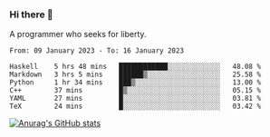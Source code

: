 ### Hi there 👋

<!--
**shejialuo/shejialuo** is a ✨ _special_ ✨ repository because its `README.md` (this file) appears on your GitHub profile.

Here are some ideas to get you started:

- 🔭 I’m currently working on ...
- 🌱 I’m currently learning ...
- 👯 I’m looking to collaborate on ...
- 🤔 I’m looking for help with ...
- 💬 Ask me about ...
- 📫 How to reach me: ...
- 😄 Pronouns: ...
- ⚡ Fun fact: ...
-->

A programmer who seeks for liberty.

<!--START_SECTION:waka-->

```text
From: 09 January 2023 - To: 16 January 2023

Haskell    5 hrs 48 mins   ████████████░░░░░░░░░░░░░   48.08 %
Markdown   3 hrs 5 mins    ██████▒░░░░░░░░░░░░░░░░░░   25.58 %
Python     1 hr 34 mins    ███▒░░░░░░░░░░░░░░░░░░░░░   13.00 %
C++        37 mins         █▒░░░░░░░░░░░░░░░░░░░░░░░   05.15 %
YAML       27 mins         █░░░░░░░░░░░░░░░░░░░░░░░░   03.81 %
TeX        24 mins         █░░░░░░░░░░░░░░░░░░░░░░░░   03.42 %
```

<!--END_SECTION:waka-->

[![Anurag's GitHub stats](https://github-readme-stats.vercel.app/api?username=shejialuo&show_icons=true&theme=dracula)](https://github.com/anuraghazra/github-readme-stats)

